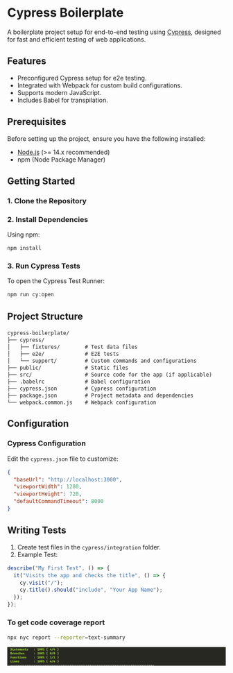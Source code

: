 # Cypress Boilerplate

A boilerplate project setup for end-to-end testing using [Cypress](https://www.cypress.io/), designed for fast and efficient testing of web applications.

## Features

- Preconfigured Cypress setup for e2e testing.
- Integrated with Webpack for custom build configurations.
- Supports modern JavaScript.
- Includes Babel for transpilation.

## Prerequisites

Before setting up the project, ensure you have the following installed:

- [Node.js](https://nodejs.org/) (>= 14.x recommended)
- npm (Node Package Manager)

## Getting Started

### 1. Clone the Repository

### 2. Install Dependencies

Using npm:

```bash
npm install
```

### 3. Run Cypress Tests

To open the Cypress Test Runner:

```bash
npm run cy:open
```

## Project Structure

```plaintext
cypress-boilerplate/
├── cypress/
│   ├── fixtures/        # Test data files
│   ├── e2e/             # E2E tests
│   └── support/         # Custom commands and configurations
├── public/              # Static files
├── src/                 # Source code for the app (if applicable)
├── .babelrc             # Babel configuration
├── cypress.json         # Cypress configuration
├── package.json         # Project metadata and dependencies
└── webpack.common.js    # Webpack configuration
```

## Configuration

### Cypress Configuration

Edit the `cypress.json` file to customize:

```json
{
  "baseUrl": "http://localhost:3000",
  "viewportWidth": 1280,
  "viewportHeight": 720,
  "defaultCommandTimeout": 8000
}
```

## Writing Tests

1. Create test files in the `cypress/integration` folder.
2. Example Test:

```javascript
describe("My First Test", () => {
  it("Visits the app and checks the title", () => {
    cy.visit("/");
    cy.title().should("include", "Your App Name");
  });
});
```

### To get code coverage report

```bash
npx nyc report --reporter=text-summary
```

![Coverage summary](./src/assets/coverage.png)
